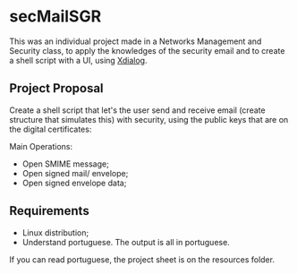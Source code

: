 # secMailSGR

This was an individual project made in a Networks Management and Security class, to apply the knowledges of the security email and to create a shell script with a UI, using [Xdialog](http://xdialog.free.fr).

## Project Proposal

Create a shell script that let's the user send and receive email (create structure that simulates this) with security, using the public keys that are on the digital certificates:

Main Operations:

- Open SMIME message;
- Open signed mail/ envelope;
- Open signed envelope data;

## Requirements

- Linux distribution;
- Understand portuguese. The output is all in portuguese.

If you can read portuguese, the project sheet is on the resources folder.
